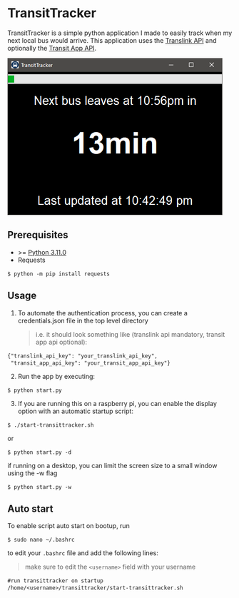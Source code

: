 # TransitTracker

TransitTracker is a simple python application I made to easily track when my next local bus would arrive.
This application uses the [Translink API](https://www.translink.ca/about-us/doing-business-with-translink/app-developer-resources/rtti) and optionally the [Transit App API](https://transitapp.com/apis).

![Example image](./example.png)

## Prerequisites

- \>= [Python 3.11.0](https://www.python.org/downloads/)
- Requests

```
$ python -m pip install requests
```

## Usage

1. To automate the authentication process, you can create a credentials.json file in the top level directory
   > i.e. it should look something like (translink api mandatory, transit app api optional):

```
{"translink_api_key": "your_translink_api_key",
 "transit_app_api_key": "your_transit_app_api_key"}
```

2. Run the app by executing:

```
$ python start.py
```

3. If you are running this on a raspberry pi, you can enable the display option with an automatic startup script:

```
$ ./start-transittracker.sh
```

or

```
$ python start.py -d
```

if running on a desktop, you can limit the screen size to a small window using the -w flag

```
$ python start.py -w
```

## Auto start

To enable script auto start on bootup, run

```
$ sudo nano ~/.bashrc
```

to edit your `.bashrc` file and add the following lines:

> make sure to edit the `<username>` field with your username

```
#run transittracker on startup
/home/<username>/transittracker/start-transittracker.sh
```
